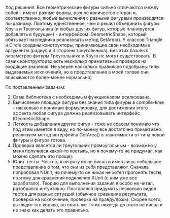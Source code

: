 Ход решения:
	Все геометрические фигуры сильно отличаются между собой - имеют разные формы, разное количество сторон и, соответственно, любые вычисления с разными фигурами производятся по-разному. Поэтому единственное, чем я решил объединить фигуры Круга и Треугольника (и любых других фигур, которые планируется добавлять в будущем) - интерфейсом IGeometricShape, который обязывает наследника реализовать метод GetArea().
	У классов Triangle и Circle созданы конструкторы, принимающие свои необходимые аргументы (радиус и 3 стороны треугольника). Без этих базовых параметров фигуры Треугольника и Круга не могут существовать.
	В самих конструкторах есть несколько примитивных проверок на входящие значения. Не уверен насколько правильно подобраны типы выдаваемых исключений, но в представление в моей голове они вписываются более-менее нормально)
	
По поставленным задачам:
1. Сама библиотека с необходимым функционалом реализована.
2. Вычисление площади фигуры без знания типа фигуры в compile-time - насколько я понимаю формулировку, для достижения этого эффекта любая фигура должна реализовывать интерфейс IGeometricShape.
3. Легкость добавления других фигур - тоже не совсем понимаю что под этим имеется в виду, но по-моему все достаточно примитивно: реализуем метод интерфейса GetArea() в зависимости от типа новой фигуры и фигура готова.
4. Проверка является ли треугольник прямоугольным - возможно у меня получился какой-то костыль, но я почему-то не придумал, как можно сделать это проще).
5. Юнит-тесты. Честно, я ни разу их не писал и имел лишь небольшое представление о том, что они из себя представляют. Сначала попробовал NUnit, но почему-то он никак не хотел прогонять тесты, поэтому для сравнения подключил XUnit (с ним уже все заработало). Теорию для выполнения задания я особо не читал, разобрался интуитивно. Постарался придумать несколько видов тестов для разных ситуаций (обычное сравнение результата, проверка на исключение, проверка на правду/ложь). Скорее всего, выглядит это коряво, но опять же - я их никогда до этого не писал и не знаю как делать это правильно.
